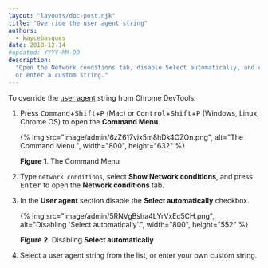 ```yaml
---
layout: "layouts/doc-post.njk"
title: "Override the user agent string"
authors:
  - kaycebasques
date: 2018-12-14
#updated: YYYY-MM-DD
description:
  "Open the Network conditions tab, disable Select automatically, and choose from the list
  or enter a custom string."
---
```


To override the [user agent][1] string from Chrome DevTools:

1.  Press <kbd>Command</kbd>+<kbd>Shift</kbd>+<kbd>P</kbd> (Mac) or
    <kbd>Control</kbd>+<kbd>Shift</kbd>+<kbd>P</kbd> (Windows, Linux, Chrome OS) to open the
    **Command Menu**.

    {% Img src="image/admin/6zZ617vix5m8hDk4OZQn.png", alt="The Command Menu.", width="800", height="632" %}

    **Figure 1**. The Command Menu

2.  Type `network conditions`, select **Show Network conditions**, and press <kbd>Enter</kbd> to
    open the **Network conditions** tab.
3.  In the **User agent** section disable the **Select automatically** checkbox.

    {% Img src="image/admin/5RNVgBsha4LYrVxEc5CH.png", alt="Disabling 'Select automatically'.", width="800", height="552" %}

    **Figure 2**. Disabling **Select automatically**

4.  Select a user agent string from the list, or enter your own custom string.

[1]: https://developer.mozilla.org/docs/Glossary/User_agent

